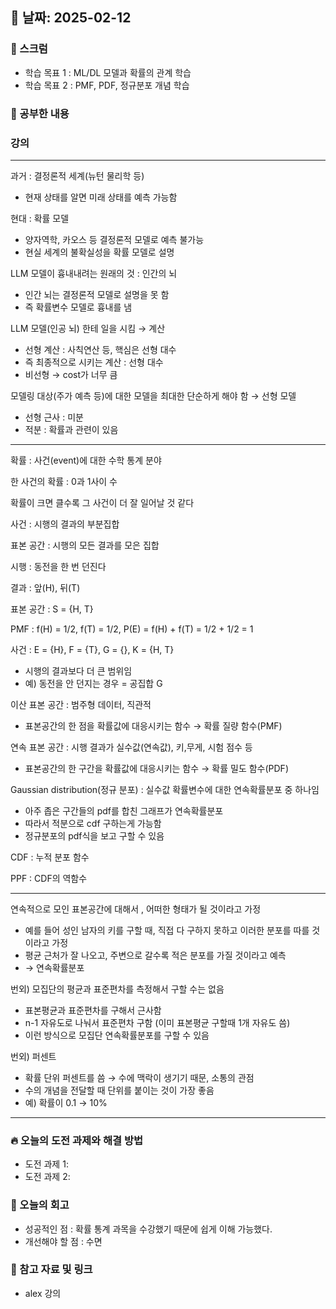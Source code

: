 ## 📅 날짜: 2025-02-12

### 💬 스크럼
- 학습 목표 1 : ML/DL 모델과 확률의 관계 학습
- 학습 목표 2 : PMF, PDF, 정규분포 개념 학습
  
### 📒 공부한 내용
### 강의
---
과거 : 결정론적 세계(뉴턴 물리학 등)

- 현재 상태를 알면 미래 상태를 예측 가능함

현대 : 확률 모델

- 양자역학, 카오스 등 결정론적 모델로 예측 불가능
- 현실 세계의 불확실성을 확률 모델로 설명

LLM 모델이 흉내내려는 원래의 것 : 인간의 뇌

- 인간 뇌는 결정론적 모델로 설명을 못 함
- 즉 확률변수 모델로 흉내를 냄

LLM 모델(인공 뇌) 한테 일을 시킴 → 계산

- 선형 계산 : 사칙연산 등, 핵심은 선형 대수
- 즉 최종적으로 시키는 계산 : 선형 대수
- 비선형 → cost가 너무 큼

모델링 대상(주가 예측 등)에 대한 모델을 최대한 단순하게 해야 함 → 선형 모델

- 선형 근사 : 미분
- 적분 : 확률과 관련이 있음

---

확률 : 사건(event)에 대한 수학 통계 분야

한 사건의 확률 : 0과 1사이 수

확률이 크면 클수록 그 사건이 더 잘 일어날 것 같다

사건 : 시행의 결과의 부분집합

표본 공간 : 시행의 모든 결과를 모은 집합

시행 : 동전을 한 번 던진다

결과 : 앞(H), 뒤(T)

표본 공간 : S = {H, T}

PMF : f(H) = 1/2,  f(T) = 1/2, P(E) = f(H) + f(T) = 1/2 + 1/2 = 1

사건 : E = {H}, F = {T}, G = {}, K = {H, T}

- 시행의 결과보다 더 큰 범위임
- 예) 동전을 안 던지는 경우 = 공집합 G

이산 표본 공간 : 범주형 데이터, 직관적

- 표본공간의 한 점을 확률값에 대응시키는 함수 → 확률 질량 함수(PMF)

연속 표본 공간 : 시행 결과가 실수값(연속값), 키,무게, 시험 점수 등

- 표본공간의 한 구간을 확률값에 대응시키는 함수 → 확률 밀도 함수(PDF)

Gaussian distribution(정규 분포) : 실수값 확률변수에 대한 연속확률분포 중 하나임

- 아주 좁은 구간들의 pdf를 합친 그래프가 연속확률분포
- 따라서 적분으로 cdf 구하는게 가능함
- 정규분포의 pdf식을 보고 구할 수 있음

CDF : 누적 분포 함수

PPF : CDF의 역함수

---

연속적으로 모인 표본공간에 대해서 , 어떠한 형태가 될 것이라고 가정

- 예를 들어 성인 남자의 키를 구할 때, 직접 다 구하지 못하고 이러한 분포를 따를 것이라고 가정
- 평균 근처가 잘 나오고, 주변으로 갈수록 적은 분포를 가질 것이라고 예측
- → 연속확률분포

번외) 모집단의 평균과 표준편차를 측정해서 구할 수는 없음

- 표본평균과 표준편차를 구해서 근사함
- n-1 자유도로 나눠서 표준편차 구함 (이미 표본평균 구할때 1개 자유도 씀)
- 이런 방식으로 모집단 연속확률분포를 구할 수 있음

번외) 퍼센트

- 확률 단위 퍼센트를 씀 → 수에 맥락이 생기기 때문, 소통의 관점
- 수의 개념을 전달할 때 단위를 붙이는 것이 가장 좋음
- 예) 확률이 0.1 → 10%
---
### 🔥 오늘의 도전 과제와 해결 방법
- 도전 과제 1: 
- 도전 과제 2:
  
### 💭 오늘의 회고
- 성공적인 점 : 확률 통계 과목을 수강했기 때문에 쉽게 이해 가능했다.
- 개선해야 할 점 : 수면
  
### 📁 참고 자료 및 링크
- alex 강의
